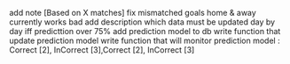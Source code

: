 add note [Based on X matches]
fix mismatched goals home & away currently works bad
add description which data must be updated day by day
iff predicttion over 75% add prediction model to db
write function that update prediction model
write function that will monitor prediction model : Correct [2], InCorrect [3],Correct [2], InCorrect [3]
